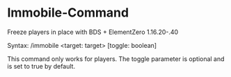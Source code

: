 # Immobile-Command
Freeze players in place with BDS + ElementZero 1.16.20-.40

Syntax:
/immobile <target: target> [toggle: boolean]

This command only works for players. The toggle parameter is optional and is set to true by default.
